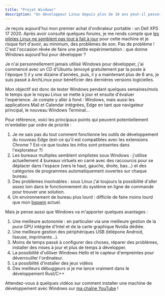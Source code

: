 ```yaml
---
title: "Projet Windows"
description: "Un développeur Linux depuis plus de 10 ans peut-il passer à Windows ?"
---
```


Je reçois aujourd'hui mon premier achat d'ordinateur portable : un Dell XPS 17 2020. Après avoir consulté quelques forums, je me rends compte que [les pilotes Linux ne semblent pas tout à fait à jour](https://wiki.archlinux.org/index.php/Dell_XPS_17) pour cette machine et je risque fort d'avoir, au minimum, des problèmes de son. Pas de problème ! C'est l'occasion rêvée de faire une petite expérimentation : que donne Windows aujourd'hui pour développer ?

Je n'ai personnellement jamais utilisé Windows pour développer, j'ai commencé avec un CD d'Ubuntu (envoyé gratuitement par la poste à l'époque !) il y une dizaine d'années, puis, il y a maintenant plus de 6 ans, je suis passé à ArchLinux pour bénéficier des dernières versions logicielles.

Mon objectif est donc de tester Windows pendant quelques semaines/mois le temps que le noyau Linux se mette à jour et ensuite d'évaluer l'expérience. Je compte y aller à fond : Windows, mais aussi les applications Mail et Calendar intégrées, Edge en tant que navigateur principal, le nouveau Windows Terminal…

Pour référence, voici les principaux points qui peuvent potentiellement m'embêter par ordre de priorité :

1. Je ne sais pas du tout comment fonctionne les outils de développement du nouveau Edge (est-ce qu'il est compatibles avec les extensions Chrome ? Est-ce que toutes les infos sont présentes dans l'explorateur ?)
1. Les bureaux multiples semblent simplistes sous Windows : j'utilise actuellement 4 bureaux virtuels en carré avec des raccourcis pour se déplacer dans l'espace (vers le haut, gauche, droite, bas…) et des catégories de programmes automatiquement ouvertes sur chaque bureau.
1. Des problèmes insolvables : sous Linux j'ai toujours la possibilité d'aller assez loin dans le fonctionnement du système en ligne de commande pour trouver une solution.
1. Un environnement de bureau plus lourd : difficile de faire moins lourd que mon [bspwm](https://wiki.archlinux.org/index.php/Bspwm) actuel.

Mais je pense aussi que Windows va m'apporter quelques avantages :

1. Une meilleure autonomie : en particulier via une meilleure gestion de la puce GPU intégrée d'Intel et de la carte graphique Nvidia dédiée.
1. Une meilleure gestion des périphériques USB (télépone Android, liseuse, imprimante…).
1. Moins de temps passé à configurer des choses, réparer des problèmes, installer des mises à jour et plus de temps à développer.
1. La possibilité d'utiliser Windows Hello et le capteur d'empreintes pour déverrouiller l'ordinateur.
1. La possibilité d'installer des jeux vidéos
1. Des meilleurs débuggeurs si je me lance vraiment dans le développement Rust/C++

Attendez-vous à quelques vidéos sur comment installer une machine de développement avec Windows sur [ma chaîne YouTube](https://www.youtube.com/user/tdauce/) !